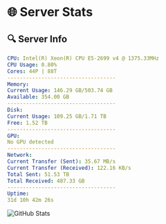 # 🌐 Server Stats
## 🔍 Server Info
```yaml
CPU: Intel(R) Xeon(R) CPU E5-2699 v4 @ 1375.33MHz
CPU Usage: 0.80%
Cores: 44P | 88T
-----------------------------------
Memory:
Current Usage: 146.29 GB/503.74 GB
Available: 354.00 GB
-----------------------------------
Disk:
Current Usage: 109.25 GB/1.71 TB
Free: 1.52 TB
-----------------------------------
GPU:
No GPU detected
-----------------------------------
Network:
Current Transfer (Sent): 35.67 MB/s
Current Transfer (Received): 122.16 KB/s
Total Sent: 51.53 TB
Total Received: 487.33 GB
-----------------------------------
Uptime:
31d 10h 42m 26s
```
![GitHub Stats](https://img.shields.io/badge/Updated-2025-04-08_08:05:15-blue)